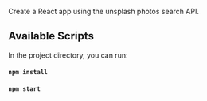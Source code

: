 
Create a React app using the unsplash photos search API.

## Available Scripts

In the project directory, you can run:

#### `npm install`
#### `npm start`
